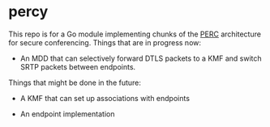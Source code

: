 percy
=====

This repo is for a Go module implementing chunks of the
[PERC](https://tools.ietf.org/wg/perc) architecture for secure conferencing.
Things that are in progress now:

* An MDD that can selectively forward DTLS packets to a KMF and switch SRTP
  packets between endpoints.

Things that might be done in the future:

* A KMF that can set up associations with endpoints

* An endpoint implementation

